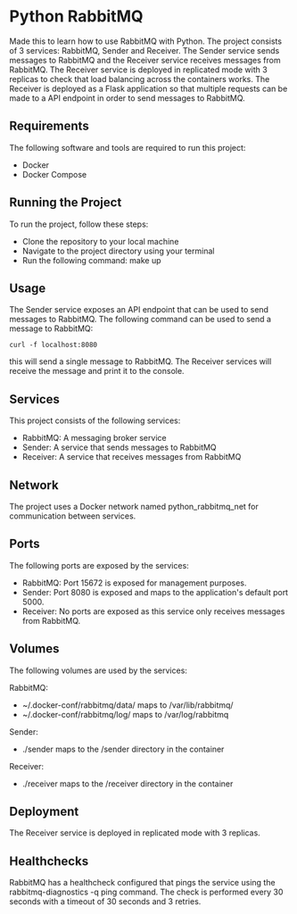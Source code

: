 # Python RabbitMQ

Made this to learn how to use RabbitMQ with Python. The project consists of 3 services: RabbitMQ, Sender and Receiver. The Sender service sends messages to RabbitMQ and the Receiver service receives messages from RabbitMQ. The Receiver service is deployed in replicated mode with 3 replicas to check that load balancing across the containers works. The Receiver is deployed as a Flask application so that multiple requests can be made to a API endpoint in order to send messages to RabbitMQ.

## Requirements

The following software and tools are required to run this project:

- Docker
- Docker Compose

## Running the Project

To run the project, follow these steps:

- Clone the repository to your local machine
- Navigate to the project directory using your terminal
- Run the following command: make up

## Usage

The Sender service exposes an API endpoint that can be used to send messages to RabbitMQ. The following command can be used to send a message to RabbitMQ:

`curl -f localhost:8080`

this will send a single message to RabbitMQ. The Receiver services will receive the message and print it to the console.

## Services

This project consists of the following services:

- RabbitMQ: A messaging broker service
- Sender: A service that sends messages to RabbitMQ
- Receiver: A service that receives messages from RabbitMQ

## Network

The project uses a Docker network named python_rabbitmq_net for communication between services.

## Ports

The following ports are exposed by the services:

- RabbitMQ: Port 15672 is exposed for management purposes.
- Sender: Port 8080 is exposed and maps to the application's default port 5000.
- Receiver: No ports are exposed as this service only receives messages from RabbitMQ.

## Volumes

The following volumes are used by the services:

RabbitMQ:

- ~/.docker-conf/rabbitmq/data/ maps to /var/lib/rabbitmq/
- ~/.docker-conf/rabbitmq/log/ maps to /var/log/rabbitmq

Sender:

- ./sender maps to the /sender directory in the container

Receiver:

- ./receiver maps to the /receiver directory in the container

## Deployment

The Receiver service is deployed in replicated mode with 3 replicas.

## Healthchecks

RabbitMQ has a healthcheck configured that pings the service using the rabbitmq-diagnostics -q ping command. The check is performed every 30 seconds with a timeout of 30 seconds and 3 retries.
